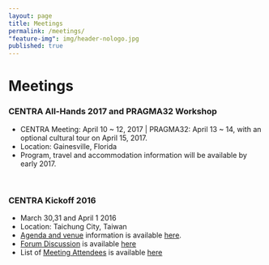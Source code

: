 ```yaml
---
layout: page
title: Meetings
permalink: /meetings/
"feature-img": img/header-nologo.jpg
published: true
---
```


# Meetings

### CENTRA All-Hands 2017 and PRAGMA32 Workshop
* CENTRA Meeting: April 10 ~ 12, 2017 | PRAGMA32: April 13 ~ 14, with an optional cultural tour on April 15, 2017.
* Location: Gainesville, Florida
* Program, travel and accommodation information will be available by early 2017.
<br />

### CENTRA Kickoff 2016
* March 30,31 and April 1 2016 
* Location: Taichung City, Taiwan
* [Agenda and venue](http://event.nchc.org.tw/2016/CECEA/index.php?CONTENT_ID=20) information is available [here](http://event.nchc.org.tw/2016/CECEA/index.php?CONTENT_ID=20).
* [Forum Discussion](https://groups.google.com/forum/#!forum/centrakickoff) is available [here](https://groups.google.com/forum/#!forum/centrakickoff)
* List of [Meeting Attendees](/meetings/kickoff2016.html) is available [here](/meetings/kickoff2016.html)





